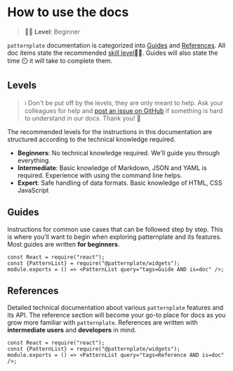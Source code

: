 # How to use the docs 

> :woman_student: **Level**: Beginner

`patternplate` documentation is categorized into [Guides](#guides) and [References](#references). 
All doc items state the recommended [skill level](#levels):woman_student:. 
Guides will also state the time :timer_clock: it will take to complete them.
  
## Levels

> :information_source: Don't be put off by the levels, they are only meant to help. Ask your colleagues for help and [post an issue on GitHub](https://github.com/patternplate/patternplate/issues/new) if something is hard to understand in our docs. Thank you! :bow:

The recommended levels for the instructions in this documentation are structured according to the technical knowledge required. 

* **Beginners**: No technical knowledge required. We'll guide you through everything.
* **Intermediate**: Basic knowledge of Markdown, JSON and YAML is required. Experience with using the command line helps.
* **Expert**: Safe handling of data formats. Basic knowledge of HTML, CSS JavaScript

## Guides

Instructions for common use cases that can be followed step by step. 
This is where you'll want to begin when exploring patternplate and its features.
Most guides are written **for beginners**.

```widget
const React = require("react");
const {PatternList} = require("@patternplate/widgets");
module.exports = () => <PatternList query="tags=Guide AND is=doc" />;
```

## References

Detailed technical documentation about various `patternplate` features
and its API. The reference section will become your go-to place for docs as you grow more familiar
with `patternplate`. References are written with **intermediate users** and **developers** in mind. 

```widget
const React = require("react");
const {PatternList} = require("@patternplate/widgets");
module.exports = () => <PatternList query="tags=Reference AND is=doc" />;
```
